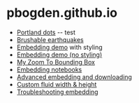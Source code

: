 
# pbogden.github.io

* [Portland dots](./portland.html) -- test
* [Brushable earthquakes](./quakes.html)
* [Embedding demo](./with_style.html) with styling
* [Embedding demo (no styling)](./no_style.html)
* [My Zoom To Bounding Box](https://observablehq.com/@pbogden/my-zoom-to-bounding-box)
* [Embedding notebooks](https://observablehq.com/collection/@observablehq/embedding-notebooks)
* [Advanced embedding and downloading](https://observablehq.com/@observablehq/downloading-and-embedding-notebooks)
* [Custom fluid width & height](https://github.com/observablehq/examples/tree/main/custom-fluid-width-and-height/)
* [Troubleshooting embedding](https://observablehq.com/@observablehq/troubleshooting-embedding)
